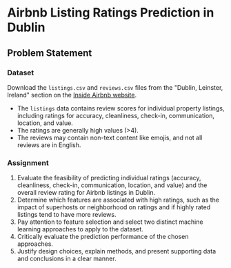 # Airbnb Listing Ratings Prediction in Dublin

## Problem Statement

### Dataset

Download the `listings.csv` and `reviews.csv` files from the "Dublin, Leinster, Ireland" section on the [Inside Airbnb website](http://insideairbnb.com/get-the-data/).
- The `listings` data contains review scores for individual property listings, including ratings for accuracy, cleanliness, check-in, communication, location, and value.
- The ratings are generally high values (>4).
- The reviews may contain non-text content like emojis, and not all reviews are in English.

### Assignment

1. Evaluate the feasibility of predicting individual ratings (accuracy, cleanliness, check-in, communication, location, and value) and the overall review rating for Airbnb listings in Dublin.
2. Determine which features are associated with high ratings, such as the impact of superhosts or neighborhood on ratings and if highly rated listings tend to have more reviews.
3. Pay attention to feature selection and select two distinct machine learning approaches to apply to the dataset.
4. Critically evaluate the prediction performance of the chosen approaches.
5. Justify design choices, explain methods, and present supporting data and conclusions in a clear manner.
